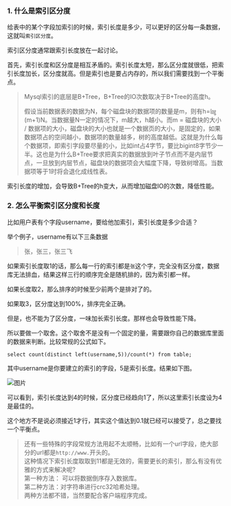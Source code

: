 ### 1. 什么是索引区分度

给表中的某个字段加索引的时候，索引长度是多少，可以更好的区分每一条数据，这就叫`索引区分度`。

索引区分度通常跟索引长度放在一起讨论。

首先，索引长度和区分度是相互矛盾的。索引长度太短，那么区分度就很低，把索引长度加长，区分度就高。但是索引也是要占内存的，所以我们需要找到一个平衡点。

>Mysql索引的底层是B+Tree，B+Tree的IO次数取决于B+Tree的高度h。
>
>假设当前数据表的数据为N，每个磁盘块的数据项的数量是m，则有h=㏒(m+1)N。当数据量N一定的情况下，m越大，h越小。而m = 磁盘块的大小 / 数据项的大小，磁盘块的大小也就是一个数据页的大小，是固定的，如果数据项占的空间越小，数据项的数量越多，树的高度越低。这就是为什么每个数据项，即索引字段要尽量的小，比如int占4字节，要比bigint8字节少一半。这也是为什么B+Tree要求把真实的数据放到叶子节点而不是内层节点，一旦放到内层节点，磁盘块的数据项会大幅度下降，导致树增高。当数据项等于1时将会退化成线性表。

索引长度的增加，会导致B+Tree的h变大，从而增加磁盘IO的次数，降低性能。

### 2. 怎么平衡索引区分度和长度

比如用户表有个字段username，要给他加索引，索引长度是多少合适？

举个例子，username有以下三条数据

> 张，张三，张三飞

如果索引长度取1的话，那么每一行的索引都是`张`这个字，完全没有区分度，数据库无法排血，结果这样三行的顺序完全是随机排的，因为索引都一样。

如果长度取2，那么排序的时候至少前两个是排对了的。

如果取3，区分度达到100%，排序完全正确。

但是，也不能为了区分度，一味加长索引长度。那样也会导致性能下降。

所以要做一个取舍。这个取舍不是没有一个固定的量，需要跟你自己的数据库里面的数据来判断。比较常规的公式如下。

    select count(distinct left(username,5))/count(*) from table;
    
其中username是你要建立的索引的字段，5是索引长度。结果如下图。

![图片](https://images2015.cnblogs.com/blog/713671/201702/713671-20170212160030307-888200676.jpg)

可以看到，索引长度达到4的时候，区分度已经趋向1了，所以这里索引长度设为4是最佳的。

这个地方不是说必须接近1才行，其实这个值达到0.1就已经可以接受了，总之要找一个平衡点。

>还有一些特殊的字段常规方法用起不太顺畅，比如有一个url字段，绝大部分的url都是`http://www.`开头的。  
>这种情况下索引长度取取到11都是无效的，需要更长的索引，那么有没有优雅的方式来解决呢?  
>第一种方法： 可以将数据倒序存入数据库。  
>第二种方法：对字符串进行crc32哈希处理。  
>两种方法都不错，当然要配合客户端程序完成。